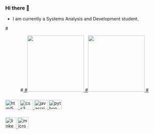 ### Hi there 👋

<!-- 
**VictorM20/VictorM20** is a ✨ _special_ ✨ repository because its `README.md` (this file) appears on your GitHub profile.

Here are some ideas to get you started: -->

- I am currently a Systems Analysis and Development student. <br> 

#<div align="center">
  #<a href="https://github.com/victorm20">
  #<img height="180em" src="https://github-readme-stats.vercel.app/api?#username=victorm20&show_icons=true&theme=dark&include_all_commits=true&count_private=true"/>
  #<img height="180em" src="https://github-readme-stats.vercel.app/api/top-langs/?username=victorm20&layout=compact&langs_count=7&theme=dark"/>
#</div>


###

<div align="left">
  <img src="https://cdn.jsdelivr.net/gh/devicons/devicon/icons/html5/html5-original.svg" height="30" width="42" alt="html5 logo"  />
  <img src="https://cdn.jsdelivr.net/gh/devicons/devicon/icons/css3/css3-original.svg" height="30" width="42" alt="css3 logo"  />
  <img src="https://cdn.jsdelivr.net/gh/devicons/devicon/icons/javascript/javascript-original.svg" height="30" width="42" alt="javascript logo"  />
  <img src="https://cdn.jsdelivr.net/gh/devicons/devicon/icons/python/python-original.svg" height="30" width="42" alt="python logo"  />
</div>

###

<div align="left">
  <a href="https://www.linkedin.com/in/victor-mendes20" target="_blank">
    <img src="https://img.shields.io/static/v1?message=LinkedIn&logo=linkedin&label=&color=0077B5&logoColor=white&labelColor=&style=for-the-badge" height="35" alt="linkedin logo"  />
  </a>
  <a href="mailto:victor.souzamendes@outlook.com" target="_blank">
    <img src="https://img.shields.io/static/v1?message=Outlook&logo=microsoft-outlook&label=&color=0078D4&logoColor=white&labelColor=&style=for-the-badge" height="35" alt="microsoft-outlook logo"  />
  </a>
</div>

### 
</div>

